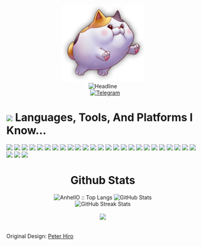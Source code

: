 <div>
    <div align=center>
        <img src="https://raw.githubusercontent.com/RussDev7/RussDev7/main/Avatar.PNG" alt="GitHub Meows Riding Into The Sunset" height="200">
    </div>
    <div align=center>
        <img src="https://readme-typing-svg.herokuapp.com?color=%236FDA44&size=32&center=true&vCenter=true&width=600&height=50&lines=I'm+a+Full+stack+Developer;Problem+Solver;+Freelancer;Open+Source+Enthusiast;Pentester%2B" alt="Headline" />
    </div>
    <div align=center>
        <!-- <a href="https://www.linkedin.com/in/bikas-lin-49725b235/"><img src="https://img.shields.io/badge/linkedin-%230077B5.svg?style=for-the-badge&logo=linkedin&logoColor=white" alt="LinkedIn" /></a> -->
        <a href="https://discordapp.com/users/632704431124906015"><img src="https://img.shields.io/badge/Discord-5865F2?style=for-the-badge&logo=Discord&logoColor=white" alt="" /></a>
        <a href="imthedude030@gmail.com"><img src="https://img.shields.io/badge/Gmail-D14836?style=for-the-badge&logo=gmail&logoColor=white" alt="" /></a>
        <a href="https://join.skype.com/invite/qZyo6yYH0ywl"><img src="https://img.shields.io/badge/Skype-%2300AFF0.svg?style=for-the-badge&logo=Skype&logoColor=white" alt="" /></a>
        <a href="https://t.me/0xHiro"><img src="https://img.shields.io/badge/Telegram-2CA5E0?style=for-the-badge&logo=telegram&logoColor=white" alt="Telegram" /></a>
        <!-- <a href="https://stackoverflow.com/users/17187486/0xhiro"><img src="https://img.shields.io/badge/-Stackoverflow-FE7A16?style=for-the-badge&logo=stack-overflow&logoColor=white" alt="Stack Overflow" /></a> -->
    </div>
    <div>
      <h1><img src="https://media.giphy.com/media/ObNTw8Uzwy6KQ/giphy.gif" width="30px">&nbsp;Languages, Tools, And Platforms I Know...</h1>
      <p align='left'>
      <code><img height="30" src="https://img.shields.io/badge/html5-%23E34F26.svg?style=for-the-badge&logo=html5&logoColor=white"></code>
      <code><img height="30" src="https://img.shields.io/badge/css3-%231572B6.svg?style=for-the-badge&logo=css3&logoColor=white"></code>
      <code><img height="30" src="https://img.shields.io/badge/javascript-%23323330.svg?style=for-the-badge&logo=javascript&logoColor=%23F7DF1E"></code>
      <code><img height="30" src="https://img.shields.io/badge/jquery-%230769AD.svg?style=for-the-badge&logo=jquery&logoColor=white"></code>
      <code><img height="30" src="https://img.shields.io/badge/python-3670A0?style=for-the-badge&logo=python&logoColor=white"></code>
      <code><img height="30" src="https://img.shields.io/badge/Visual%20Studio-5C2D91.svg?style=for-the-badge&logo=visual-studio&logoColor=white"></code>
      <code><img height="30" src="https://img.shields.io/badge/.NET-5C2D91?style=for-the-badge&logo=.net&logoColor=white"></code>
      <code><img height="30" src="https://img.shields.io/badge/c-%2300599C.svg?style=for-the-badge&logo=c&logoColor=white"></code>
      <code><img height="30" src="https://img.shields.io/badge/c%23-%23239120.svg?style=for-the-badge&logo=c-sharp&logoColor=white"></code>
      <code><img height="30" src="https://img.shields.io/badge/c++-%2300599C.svg?style=for-the-badge&logo=c%2B%2B&logoColor=white"></code>
      <code><img height="30" src="https://img.shields.io/badge/lua-%232C2D72.svg?style=for-the-badge&logo=lua&logoColor=white"></code>
      <code><img height="30" src="https://img.shields.io/badge/git-%23F05033.svg?style=for-the-badge&logo=git&logoColor=white"></code>
      <code><img height="30" src="https://img.shields.io/badge/Ethereum-3C3C3D?style=for-the-badge&logo=Ethereum&logoColor=white"></code>
      <code><img height="30" src="https://img.shields.io/badge/adobe-%23FF0000.svg?style=for-the-badge&logo=adobe&logoColor=white"></code>
      <code><img height="30" src="https://img.shields.io/badge/tether-168363?style=for-the-badge&logo=tether&logoColor=white"></code>
      <code><img height="30" src="https://img.shields.io/badge/Codesandbox-040404?style=for-the-badge&logo=codesandbox&logoColor=DBDBDB"></code>
      <code><img height="30" src="https://img.shields.io/badge/Cloudflare-F38020?style=for-the-badge&logo=Cloudflare&logoColor=white"></code>
      <code><img height="30" src="https://img.shields.io/badge/Windows%20Terminal-%234D4D4D.svg?style=for-the-badge&logo=windows-terminal&logoColor=white"></code>
      <code><img height="30" src="https://img.shields.io/badge/Wikipedia-%23000000.svg?style=for-the-badge&logo=wikipedia&logoColor=white"></code>
      <code><img height="30" src="https://img.shields.io/badge/PowerShell-%235391FE.svg?style=for-the-badge&logo=powershell&logoColor=white"></code>
      <code><img height="30" src="https://img.shields.io/badge/Tor-7D4698?style=for-the-badge&logo=Tor-Browser&logoColor=white"></code>
      <code><img height="30" src="https://img.shields.io/badge/Google%20Chrome-4285F4?style=for-the-badge&logo=GoogleChrome&logoColor=white"></code>
      <code><img height="30" src="https://img.shields.io/badge/sqlite-%2307405e.svg?style=for-the-badge&logo=sqlite&logoColor=white"></code>
      <code><img height="30" src="https://img.shields.io/badge/adobe%20photoshop-%2331A8FF.svg?style=for-the-badge&logo=adobe%20photoshop&logoColor=white"></code>
      <code><img height="30" src="https://img.shields.io/badge/adobe%20illustrator-%23FF9A00.svg?style=for-the-badge&logo=adobe%20illustrator&logoColor=white"></code>
      <code><img height="30" src="https://img.shields.io/badge/-Stackoverflow-FE7A16?style=for-the-badge&logo=stack-overflow&logoColor=white"></code>
      <code><img height="30" src="https://img.shields.io/badge/StackExchange-%23ffffff.svg?style=for-the-badge&logo=StackExchange&logoColor=white"></code>
      <code><img height="30" src="https://img.shields.io/badge/Microsoft_Office-D83B01?style=for-the-badge&logo=microsoft-office&logoColor=white"></code>
      </p>
    </div>
    <div align=center>
        <h1>Github Stats</h1>
        <img src="https://github-readme-stats.vercel.app/api/top-langs/?username=RussDev7&langs_count=10&title_color=6FDA44&text_color=FFFFFF&&theme=dark&layout=compact" alt="AnhellO :: Top Langs" />
        <img src="https://github-readme-stats.vercel.app/api?username=RussDev7&title_color=6FDA44&text_color=FFFFFF&show_icons=true&icon_color=6FDA44&show=reviews,discussions_started,discussions_answered,prs_merged,prs_merged_percentage&include_all_commits=true&theme=dark" alt="GitHub Stats" height="215" />
        <br>
        <!--
        <img src="https://github-readme-stats.vercel.app/api/top-langs?username=RussDev7&layout=compact&title_color=6FDA44&text_color=FFFFFF&theme=dark" alt="GitHub Most Used Languages" height="200" />
        <br>
        -->
        <img src="https://github-readme-streak-stats.herokuapp.com/?user=RussDev7&theme=dark&date_format=j%20M%5B%20Y%5D&currStreakLabel=6FDA44&fire=6FDA44&ring=6FDA44" alt="GitHub Streak Stats" height="200" />
        <br>
        <br>
        <img src="https://github-profile-trophy.vercel.app/?username=RussDev7&column=6&title=Stars,Followers,Commit,Issues,PullRequest,Repo">
        <br>
        <br>
    </div>
</div>

<!-- ## [![trophy](https://github-profile-trophy.vercel.app/?username=RussDev7&column=4)](https://github.com/ryo-ma/github-profile-trophy) -->

Original Design: [Peter Hiro](https://github.com/0xHir0)
